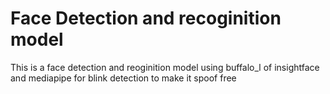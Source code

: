 # Face Detection and recoginition model
This is a face detection and reoginition model using buffalo_l of insightface and mediapipe for blink detection to  make it spoof free
